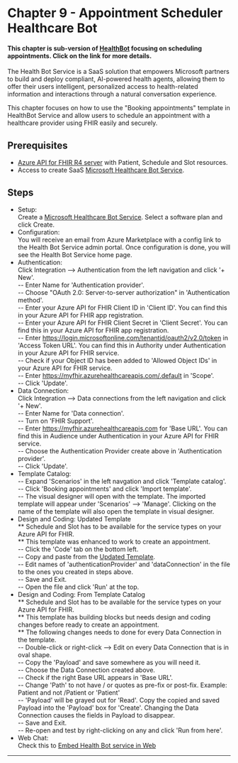 # Chapter 9 - Appointment Scheduler Healthcare Bot

#### This chapter is sub-version of [HealthBot](https://docs.microsoft.com/en-us/HealthBot/) focusing on scheduling appointments. Click on the link for more details.

The Health Bot Service is a SaaS solution that empowers Microsoft partners to build and deploy compliant, AI-powered health agents, allowing them to offer their users intelligent, personalized access to health-related information and interactions through a natural conversation experience. 

This chapter focuses on how to use the "Booking appointments" template in HealthBot Service and allow users to schedule an appointment with a healthcare provider using FHIR easily and securely.

## Prerequisites
* [Azure API for FHIR R4 server](../Chapter2-AzureAPIforFHIR/ReadMe.md) with Patient, Schedule and Slot resources.
* Access to create SaaS [Microsoft Healthcare Bot Service](https://azuremarketplace.microsoft.com/en-us/marketplace/apps/microsoft-hcb.microsofthealthcarebot).

## Steps
* Setup:\
Create a [Microsoft Healthcare Bot Service](https://azuremarketplace.microsoft.com/en-us/marketplace/apps/microsoft-hcb.microsofthealthcarebot). Select a software plan and click Create.
* Configuration:\
You will receive an email from Azure Marketplace with a config link to the Health Bot Service admin portal. Once configuration is done, you will see the Health Bot Service home page.
* Authentication:\
Click Integration --> Authentication from the left navigation and click '+ New'.\
-- Enter Name for 'Authentication provider'. \
-- Choose "OAuth 2.0: Server-to-server authorization" in 'Authentication method'.\
-- Enter your Azure API for FHIR Client ID in 'Client ID'. You can find this in your Azure API for FHIR app registration.\
-- Enter your Azure API for FHIR Client Secret in 'Client Secret'. You can find this in your Azure API for FHIR app registration.\
-- Enter https://login.microsoftonline.com/tenantid/oauth2/v2.0/token in 'Access Token URL'. You can find this in Authority under Authentication in your Azure API for FHIR service.\
-- Check if your Object ID has been added to 'Allowed Object IDs' in your Azure API for FHIR service.\
-- Enter https://myfhir.azurehealthcareapis.com/.default in 'Scope'.\
-- Click 'Update'.
* Data Connection:\
Click Integration --> Data connections from the left navigation and click '+ New'.\
-- Enter Name for 'Data connection'.\
-- Turn on 'FHIR Support'.\
-- Enter https://myfhir.azurehealthcareapis.com for 'Base URL'. You can find this in Audience under Authentication in your Azure API for FHIR service.\
-- Choose the Authentication Provider create above in 'Authentication provider'.\
-- Click 'Update'.
* Template Catalog:\
-- Expand 'Scenarios' in the left navgation and click 'Template catalog'.\
-- Click 'Booking appointments' and click 'Import template'.\
-- The visual designer will open with the template. The imported template will appear under 'Scenarios' --> 'Manage'. Clicking on the name of the template will also open the template in visual designer.
* Design and Coding: Updated Template\
** Schedule and Slot has to be available for the service types on your Azure API for FHIR.\
** This template was enhanced to work to create an appointment.\
-- Click the 'Code' tab on the bottom left.\
-- Copy and paste from the [Updated Template](./UpdatedFHIRTemplate.json).\
-- Edit names of 'authenticationProvider' and 'dataConnection' in the file to the ones you created in steps above.\
-- Save and Exit.\
-- Open the file and click 'Run' at the top.
* Design and Coding: From Template Catalog\
** Schedule and Slot has to be available for the service types on your Azure API for FHIR.\
** This template has building blocks but needs design and coding changes before ready to create an appointment.\
** The following changes needs to done for every Data Connection in the template.\
-- Double-click or right-click --> Edit on every Data Connection that is in oval shape.\
-- Copy the 'Payload' and save somewhere as you will need it.\
-- Choose the Data Connection created above.\
-- Check if the right Base URL appears in 'Base URL'.\
-- Change 'Path' to not have / or quotes as pre-fix or post-fix. Example: Patient and not /Patient or 'Patient'\
-- 'Payload' will be grayed out for 'Read'. Copy the copied and saved Payload into the 'Payload' box for 'Create'. Changing the Data Connection causes the fields in Payload to disappear.\
-- Save and Exit.\
-- Re-open and test by right-clicking on any and click 'Run from here'.
* Web Chat:\
Check this to [Embed Health Bot service in Web](https://github.com/Microsoft/HealthBotcontainersample)



*** 


